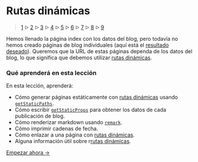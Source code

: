 # Rutas dinámicas

> [1](./1.md) &#5125; [2](./2.md) &#5125; [3](./3.md) &#5125; [4](./4.md) &#5125; [5](./5.md) &#5125; [6](./6.md) &#5125; [7](./7.md) &#5125; [8](./8.md) &#5125; [9](./9.md)

Hemos llenado la página index con los datos del blog, pero todavía no hemos creado páginas de blog individuales (aquí está el [resultado deseado](https://next-learn-starter.vercel.app/)). Queremos que la URL de estas páginas dependa de los datos del blog, lo que significa que debemos utilizar [rutas dinámicas](https://nextjs.org/docs/routing/dynamic-routes).

### Qué aprenderá en esta lección

En esta lección, aprenderá:

- Cómo generar páginas estáticamente con [rutas dinámicas](https://nextjs.org/docs/routing/dynamic-routes) usando [`getStaticPaths`](https://nextjs.org/docs/basic-features/data-fetching#getstaticpaths-static-generation).
- Cómo escribir [`getStaticProps`](https://nextjs.org/docs/basic-features/data-fetching#getstaticprops-static-generation) para obtener los datos de cada publicación de blog.
- Cómo renderizar markdown usando [`remark`](https://github.com/remarkjs/remark).
- Cómo imprimir cadenas de fecha.
- Cómo enlazar a una página con [rutas dinámicas](https://nextjs.org/docs/routing/dynamic-routes).
- Alguna información útil sobre r[rutas dinámicas](https://nextjs.org/docs/routing/dynamic-routes).

[Empezar ahora &#8594;](./2.md)